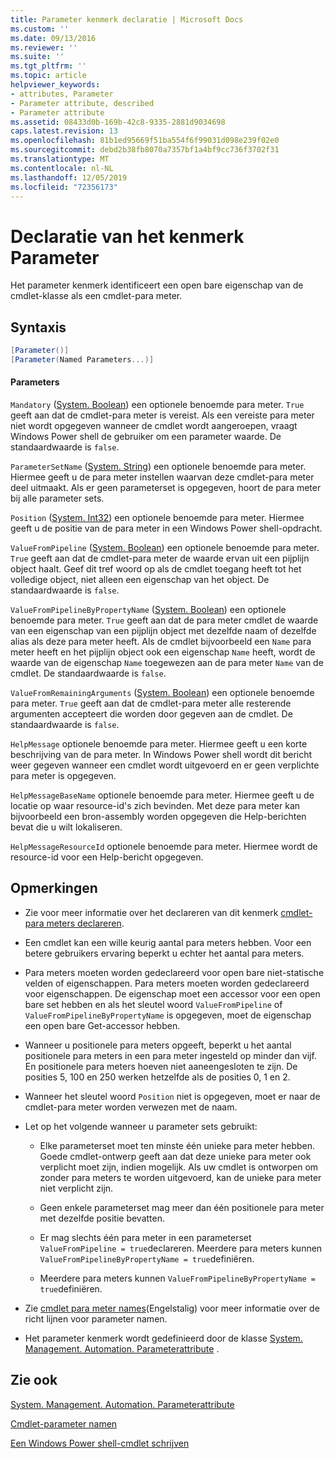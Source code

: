 ```yaml
---
title: Parameter kenmerk declaratie | Microsoft Docs
ms.custom: ''
ms.date: 09/13/2016
ms.reviewer: ''
ms.suite: ''
ms.tgt_pltfrm: ''
ms.topic: article
helpviewer_keywords:
- attributes, Parameter
- Parameter attribute, described
- Parameter attribute
ms.assetid: 08433d0b-169b-42c8-9335-2881d9034698
caps.latest.revision: 13
ms.openlocfilehash: 81b1ed95669f51ba554f6f99031d098e239f02e0
ms.sourcegitcommit: debd2b38fb8070a7357bf1a4bf9cc736f3702f31
ms.translationtype: MT
ms.contentlocale: nl-NL
ms.lasthandoff: 12/05/2019
ms.locfileid: "72356173"
---
```

# <a name="parameter-attribute-declaration"></a>Declaratie van het kenmerk Parameter

Het parameter kenmerk identificeert een open bare eigenschap van de cmdlet-klasse als een cmdlet-para meter.

## <a name="syntax"></a>Syntaxis

```csharp
[Parameter()]
[Parameter(Named Parameters...)]
```

#### <a name="parameters"></a>Parameters

`Mandatory` ([System. Boolean](/dotnet/api/System.Boolean)) een optionele benoemde para meter. `True` geeft aan dat de cmdlet-para meter is vereist. Als een vereiste para meter niet wordt opgegeven wanneer de cmdlet wordt aangeroepen, vraagt Windows Power shell de gebruiker om een parameter waarde. De standaardwaarde is `false`.

`ParameterSetName` ([System. String](/dotnet/api/System.String)) een optionele benoemde para meter. Hiermee geeft u de para meter instellen waarvan deze cmdlet-para meter deel uitmaakt. Als er geen parameterset is opgegeven, hoort de para meter bij alle parameter sets.

`Position` ([System. Int32](/dotnet/api/System.Int32)) een optionele benoemde para meter. Hiermee geeft u de positie van de para meter in een Windows Power shell-opdracht.

`ValueFromPipeline` ([System. Boolean](/dotnet/api/System.Boolean)) een optionele benoemde para meter. `True` geeft aan dat de cmdlet-para meter de waarde ervan uit een pijplijn object haalt. Geef dit tref woord op als de cmdlet toegang heeft tot het volledige object, niet alleen een eigenschap van het object. De standaardwaarde is `false`.

`ValueFromPipelineByPropertyName` ([System. Boolean](/dotnet/api/System.Boolean)) een optionele benoemde para meter. `True` geeft aan dat de para meter cmdlet de waarde van een eigenschap van een pijplijn object met dezelfde naam of dezelfde alias als deze para meter heeft. Als de cmdlet bijvoorbeeld een `Name` para meter heeft en het pijplijn object ook een eigenschap `Name` heeft, wordt de waarde van de eigenschap `Name` toegewezen aan de para meter `Name` van de cmdlet. De standaardwaarde is `false`.

`ValueFromRemainingArguments` ([System. Boolean](/dotnet/api/System.Boolean)) een optionele benoemde para meter. `True` geeft aan dat de cmdlet-para meter alle resterende argumenten accepteert die worden door gegeven aan de cmdlet. De standaardwaarde is `false`.

`HelpMessage` optionele benoemde para meter. Hiermee geeft u een korte beschrijving van de para meter. In Windows Power shell wordt dit bericht weer gegeven wanneer een cmdlet wordt uitgevoerd en er geen verplichte para meter is opgegeven.

`HelpMessageBaseName` optionele benoemde para meter. Hiermee geeft u de locatie op waar resource-id's zich bevinden. Met deze para meter kan bijvoorbeeld een bron-assembly worden opgegeven die Help-berichten bevat die u wilt lokaliseren.

`HelpMessageResourceId` optionele benoemde para meter. Hiermee wordt de resource-id voor een Help-bericht opgegeven.

## <a name="remarks"></a>Opmerkingen

- Zie voor meer informatie over het declareren van dit kenmerk [cmdlet-para meters declareren](./how-to-declare-cmdlet-parameters.md).

- Een cmdlet kan een wille keurig aantal para meters hebben. Voor een betere gebruikers ervaring beperkt u echter het aantal para meters.

- Para meters moeten worden gedeclareerd voor open bare niet-statische velden of eigenschappen. Para meters moeten worden gedeclareerd voor eigenschappen. De eigenschap moet een accessor voor een open bare set hebben en als het sleutel woord `ValueFromPipeline` of `ValueFromPipelineByPropertyName` is opgegeven, moet de eigenschap een open bare Get-accessor hebben.

- Wanneer u positionele para meters opgeeft, beperkt u het aantal positionele para meters in een para meter ingesteld op minder dan vijf. En positionele para meters hoeven niet aaneengesloten te zijn. De posities 5, 100 en 250 werken hetzelfde als de posities 0, 1 en 2.

- Wanneer het sleutel woord `Position` niet is opgegeven, moet er naar de cmdlet-para meter worden verwezen met de naam.

- Let op het volgende wanneer u parameter sets gebruikt:

    - Elke parameterset moet ten minste één unieke para meter hebben. Goede cmdlet-ontwerp geeft aan dat deze unieke para meter ook verplicht moet zijn, indien mogelijk. Als uw cmdlet is ontworpen om zonder para meters te worden uitgevoerd, kan de unieke para meter niet verplicht zijn.

    - Geen enkele parameterset mag meer dan één positionele para meter met dezelfde positie bevatten.

    - Er mag slechts één para meter in een parameterset `ValueFromPipeline = true`declareren. Meerdere para meters kunnen `ValueFromPipelineByPropertyName = true`definiëren.

    - Meerdere para meters kunnen `ValueFromPipelineByPropertyName = true`definiëren.

- Zie [cmdlet para meter names](standard-cmdlet-parameter-names-and-types.md)(Engelstalig) voor meer informatie over de richt lijnen voor parameter namen.

- Het parameter kenmerk wordt gedefinieerd door de klasse [System. Management. Automation. Parameterattribute](/dotnet/api/System.Management.Automation.ParameterAttribute) .

## <a name="see-also"></a>Zie ook

[System. Management. Automation. Parameterattribute](/dotnet/api/System.Management.Automation.ParameterAttribute)

[Cmdlet-parameter namen](standard-cmdlet-parameter-names-and-types.md)

[Een Windows Power shell-cmdlet schrijven](./writing-a-windows-powershell-cmdlet.md)
